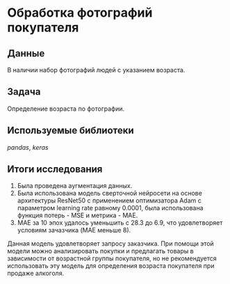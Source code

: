 # Обработка фотографий покупателя


## Данные

В наличии набор фотографий людей с указанием возраста.

## Задача

Определение возраста по фотографии.

## Используемые библиотеки
*pandas*, *keras*

## Итоги исследования

1. Была проведена аугментация данных.
2. Была использована модель сверточной нейросети на основе архитектуры ResNet50 с применением оптимизатора Adam с параметром learning rate равному 0.0001, была использована функция потерь - MSE и метрика - MAE.
3. MAE за 10 эпох удалось уменьшить с 28.3 до 6.9, что удовлетворяет условиям зачазчика (MAE меньше 8). 

Данная модель удовлетворяет запросу заказчика. При помощи этой модели можно анализировать покупки и предлагать товары в зависимости от возрастной группы покупателя, но не рекомендуется использовать эту модель для определения возраста покупателя при продаже алкоголя.